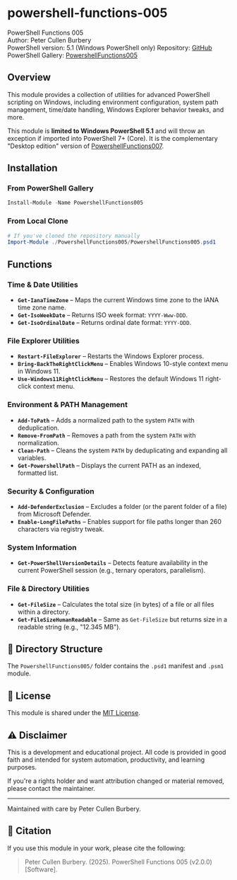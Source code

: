 # powershell-functions-005

PowerShell Functions 005  
Author: Peter Cullen Burbery  
PowerShell version: 5.1 (Windows PowerShell only) 
Repository: [GitHub](https://github.com/PeterCullenBurbery/powershell-functions-005)  
PowerShell Gallery: [PowershellFunctions005](https://www.powershellgallery.com/packages/PowershellFunctions005)
## Overview

This module provides a collection of utilities for advanced PowerShell scripting on Windows, including environment configuration, system path management, time/date handling, Windows Explorer behavior tweaks, and more.

This module is **limited to Windows PowerShell 5.1** and will throw an exception if imported into PowerShell 7+ (Core). It is the complementary "Desktop edition" version of [PowershellFunctions007](https://github.com/PeterCullenBurbery/powershell-functions-007).

## Installation

### From PowerShell Gallery

```powershell
Install-Module -Name PowershellFunctions005
```

### From Local Clone

```powershell
# If you've cloned the repository manually
Import-Module ./PowershellFunctions005/PowershellFunctions005.psd1
```

## Functions

### Time & Date Utilities
- **`Get-IanaTimeZone`** – Maps the current Windows time zone to the IANA time zone name.
- **`Get-IsoWeekDate`** – Returns ISO week format: `YYYY-Www-DDD`.
- **`Get-IsoOrdinalDate`** – Returns ordinal date format: `YYYY-DDD`.

### File Explorer Utilities
- **`Restart-FileExplorer`** – Restarts the Windows Explorer process.
- **`Bring-BackTheRightClickMenu`** – Enables Windows 10-style context menu in Windows 11.
- **`Use-Windows11RightClickMenu`** – Restores the default Windows 11 right-click context menu.

### Environment & PATH Management
- **`Add-ToPath`** – Adds a normalized path to the system `PATH` with deduplication.
- **`Remove-FromPath`** – Removes a path from the system `PATH` with normalization.
- **`Clean-Path`** – Cleans the system `PATH` by deduplicating and expanding all variables.
- **`Get-PowershellPath`** – Displays the current PATH as an indexed, formatted list.

### Security & Configuration
- **`Add-DefenderExclusion`** – Excludes a folder (or the parent folder of a file) from Microsoft Defender.
- **`Enable-LongFilePaths`** – Enables support for file paths longer than 260 characters via registry tweak.

### System Information
- **`Get-PowerShellVersionDetails`** – Detects feature availability in the current PowerShell session (e.g., ternary operators, parallelism).

### File & Directory Utilities
- **`Get-FileSize`** – Calculates the total size (in bytes) of a file or all files within a directory.
- **`Get-FileSizeHumanReadable`** – Same as `Get-FileSize` but returns size in a readable string (e.g., "12.345 MB").

## 📁 Directory Structure

The `PowershellFunctions005/` folder contains the `.psd1` manifest and `.psm1` module.

## 📄 License

This module is shared under the [MIT License](https://opensource.org/licenses/MIT).

## ⚠️ Disclaimer

This is a development and educational project. All code is provided in good faith and intended for system automation, productivity, and learning purposes.

If you're a rights holder and want attribution changed or material removed, please contact the maintainer.

---

Maintained with care by Peter Cullen Burbery.

## 📘 Citation

If you use this module in your work, please cite the following:

> Peter Cullen Burbery. (2025). PowerShell Functions 005 (v2.0.0) [Software].